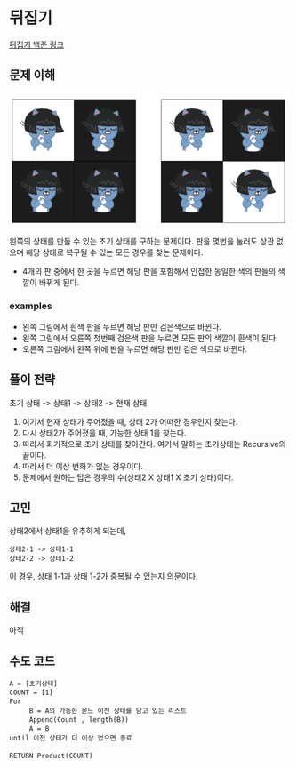 # 뒤집기 

[뒤집기 백준 링크](https://www.acmicpc.net/problem/15999)


## 문제 이해   

<img src="docs/img1.png" width=600px>

왼쪽의 상태를 만들 수 있는 초기 상태를 구하는 문제이다. 
판을 몇번을 눌러도 상관 없으며 해당 상태로 복구될 수 있는 모든 경우를 찾는 문제이다. 
* 4개의 판 중에서 한 곳을 누르면 해당 판을 포함해서 인접한 동일한 색의 판들의 색깔이 바뀌게 된다. 
### examples
* 왼쪽 그림에서 흰색 판을 누르면 해당 판만 검은색으로 바뀐다. 
* 왼쪽 그림에서 오른쪽 첫번째 검은색 판을 누르면 모든 판의 색깔이 흰색이 된다. 
* 오른쪽 그림에서 왼쪽 위에 판을 누르면 해당 판만 검은 색으로 바뀐다. 


## 풀이 전략

초기 상태 -> 상태1 -> 상태2 -> 현재 상태

1. 여기서 현재 상태가 주어졌을 때, 상태 2가 어떠한 경우인지 찾는다. 
2. 다시 상태2가 주어졌을 때, 가능한 상태 1을 찾는다. 
3. 따라서 회기적으로 초기 상태를 찾아간다. 여기서 말하는 초기상태는 Recursive의 끝이다. 
4. 따라서 더 이상 변화가 없는 경우이다. 
5. 문제에서 원하는 답은 경우의 수(상태2 X 상태1 X 초기 상태)이다. 

## 고민

상태2에서 상태1을 유추하게 되는데,

    상태2-1 -> 상태1-1
    상태2-2 -> 상태1-2 

이 경우, 상태 1-1과 상태 1-2가 중복될 수 있는지 의문이다. 


## 해결

아직

## 수도 코드

    A = [초기상태]
    COUNT = [1]
    For 
         B = A의 가능한 몯느 이전 상태를 담고 있는 리스트
         Append(Count , length(B))
         A = B 
    until 이전 상태가 더 이상 없으면 종료

    RETURN Product(COUNT)
